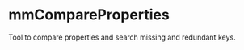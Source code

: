 mmCompareProperties
===================

Tool to compare properties and search missing and redundant keys.
